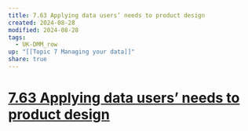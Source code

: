 ```yaml
---
title: 7.63 Applying data users’ needs to product design
created: 2024-08-28
modified: 2024-08-28
tags:
  - UK-DMM_row
up: "[[Topic 7 Managing your data]]"
share: true
---
```

# [7.63 Applying data users’ needs to product design](7.63%20Applying%20data%20users%E2%80%99%20needs%20to%20product%20design.md)
